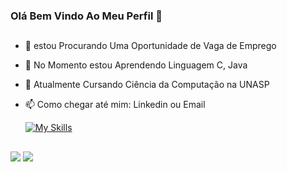 ### Olá Bem Vindo Ao Meu Perfil 👋

##

- 🔭 estou Procurando Uma Oportunidade de Vaga de Emprego
- 🌱 No Momento estou Aprendendo Linguagem C, Java
- 🎒 Atualmente Cursando Ciência da Computação na UNASP
- 📫 Como chegar até mim: Linkedin ou Email

  [![My Skills](https://skillicons.dev/icons?i=linux,c,java,bash,vim,git,docker,kubernetes)](https://skillicons.dev)
  
  ##

<div>
  <a href="https://www.linkedin.com/in/eduardo-silvafox" target="_blank"><img src="https://img.shields.io/badge/-LinkedIn-%230077B5?style=for-the-badge&logo=linkedin&logoColor=white" target="_blank"></a> 
  <a href="mailto:eduardofox989@protonmail.com"><img src="https://img.shields.io/badge/ProtonMail-8B89CC?style=for-the-badge&logo=protonmail&logoColor=white" target="_blank"></a>
  </div>
